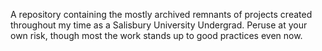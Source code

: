 A repository containing the mostly archived remnants of projects created throughout my time as a Salisbury University Undergrad. 
Peruse at your own risk, though most the work stands up to good practices even now.
